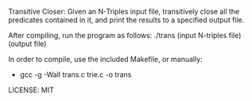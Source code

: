 Transitive Closer:  Given an N-Triples input file, transitively close
all the predicates contained in it, and print the results to a specified
output file.

After compiling, run the program as follows:
./trans (input N-triples file) (output file)

In order to compile, use the included Makefile, or manually:
* gcc -g -Wall trans.c trie.c -o trans

LICENSE: MIT
